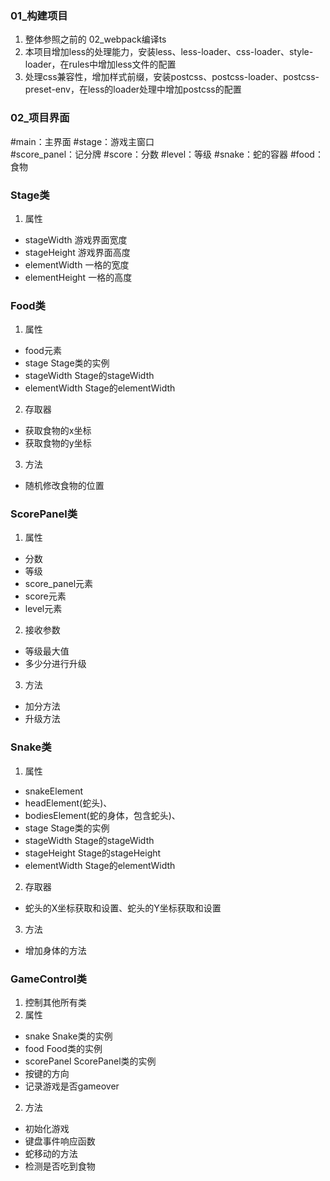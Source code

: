 ### 01_构建项目

1. 整体参照之前的 02_webpack编译ts
2. 本项目增加less的处理能力，安装less、less-loader、css-loader、style-loader，在rules中增加less文件的配置
3. 处理css兼容性，增加样式前缀，安装postcss、postcss-loader、postcss-preset-env，在less的loader处理中增加postcss的配置

### 02_项目界面

#main：主界面
#stage：游戏主窗口    
#score_panel：记分牌
#score：分数
#level：等级
#snake：蛇的容器
#food：食物

### Stage类

1. 属性
  - stageWidth 游戏界面宽度
  - stageHeight 游戏界面高度
  - elementWidth 一格的宽度
  - elementHeight 一格的高度

### Food类

1. 属性
  - food元素
  - stage Stage类的实例
  - stageWidth Stage的stageWidth
  - elementWidth Stage的elementWidth
2. 存取器
  - 获取食物的x坐标
  - 获取食物的y坐标
3. 方法
  - 随机修改食物的位置

### ScorePanel类

1. 属性
  - 分数
  - 等级
  - score_panel元素
  - score元素
  - level元素
2. 接收参数
  - 等级最大值
  - 多少分进行升级
3. 方法
  - 加分方法
  - 升级方法

### Snake类

1. 属性
  - snakeElement
  - headElement(蛇头)、
  - bodiesElement(蛇的身体，包含蛇头)、
  - stage Stage类的实例
  - stageWidth Stage的stageWidth
  - stageHeight Stage的stageHeight
  - elementWidth Stage的elementWidth
2. 存取器
  - 蛇头的X坐标获取和设置、蛇头的Y坐标获取和设置
3. 方法
  - 增加身体的方法

### GameControl类  

1. 控制其他所有类
2. 属性
  - snake Snake类的实例
  - food Food类的实例
  - scorePanel ScorePanel类的实例
  - 按键的方向
  - 记录游戏是否gameover
2. 方法
  - 初始化游戏
  - 键盘事件响应函数
  - 蛇移动的方法
  - 检测是否吃到食物

